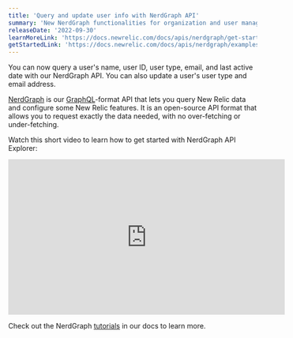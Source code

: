 ```yaml
---
title: 'Query and update user info with NerdGraph API'
summary: 'New NerdGraph functionalities for organization and user management are now available.'
releaseDate: '2022-09-30'
learnMoreLink: 'https://docs.newrelic.com/docs/apis/nerdgraph/get-started/introduction-new-relic-nerdgraph/#tutorials'
getStartedLink: 'https://docs.newrelic.com/docs/apis/nerdgraph/examples/nerdgraph-manage-users/'
---
```


You can now query a user's name, user ID, user type, email, and last active date with our NerdGraph API. You can also update a user's user type and email address.

[NerdGraph](https://api.newrelic.com/graphiql) is our [GraphQL](https://graphql.org/)-format API that lets you query New Relic data and configure some New Relic features. It is an open-source API format that allows you to request exactly the data needed, with no over-fetching or under-fetching.

Watch this short video to learn how to get started with NerdGraph API Explorer:

<iframe width="560" height="315" src="https://www.youtube.com/embed/nPPQNS_AAIU" title="How to Get Started with NerdGraph API Explorer" frameborder="0" allow="accelerometer; autoplay; clipboard-write; encrypted-media; gyroscope; picture-in-picture" allowfullscreen></iframe>

Check out the NerdGraph [tutorials](https://docs.newrelic.com/docs/apis/nerdgraph/get-started/introduction-new-relic-nerdgraph/#tutorials) in our docs to learn more.